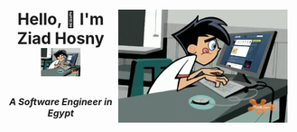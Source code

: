 <h1> <img alt="GIF" src="coder.gif" width=300px height=200px align="right">

<p align="center" >Hello, 👋 I'm Ziad Hosny <img src="coder.gif" width=70px></h1>

<h3 align="center"><i>A Software Engineer in Egypt</i></h3></br></br>




<!--
**ZiadHosny/ZiadHosny** is a ✨ _special_ ✨ repository because its `README.md` (this file) appears on your GitHub profile.

Here are some ideas to get you started:

- 🔭 I’m currently working on ...
- 🌱 I’m currently learning ...
- 👯 I’m looking to collaborate on ...
- 🤔 I’m looking for help with ...
- 💬 Ask me about ...
- 📫 How to reach me: ...
- 😄 Pronouns: ...
- ⚡ Fun fact: ...
-->
